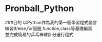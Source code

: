 # Pronball_Python

###目的
以Python作為我的第一個學習程式語言\
練習if/else,for迴圈,function,class等基礎編寫\
並完成簡易的乒乓棒球計分運行程式
